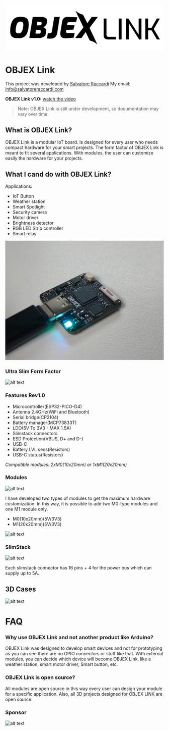 ![alt text](https://github.com/salvatoreraccardi/OBJEX_LINK/blob/main/dir/OBJEX-LINK_logo.png)
# OBJEX Link 

This project was developed by [Salvatore Raccardi](https://www.instagram.com/salvatore.raccardi/)
My email: info@salvatoreraccardi.com  

**OBJEX Link v1.0:** [watch the video](https://www.youtube.com/watch?v=_4CofqktS38)

> Note: OBJEX Link is still under development, so documentation may vary over time.

## What is OBJEX Link?
OBJEX Link is a modular IoT board. Is designed for every user who needs compact hardware for your smart projects. The form factor of OBJEX Link is meant to fit several applications. With modules, the user can customize easily the hardware for your projects.

## What I cand do with OBJEX Link?
Applications:
- IoT Button
- Weather station
- Smart Spotlight
- Security camera
- Motor driver
- Brightness detector
- RGB LED Strip controller
- Smart relay


![alt text](https://github.com/salvatoreraccardi/OBJEX_LINK/blob/main/dir/1.jpg)

### Ultra Slim Form Factor
![alt text](https://github.com/salvatoreraccardi/OBJEX_LINK/blob/main/dir/4.jpg)

### Features Rev1.0

- Microcontroller(ESP32-PICO-D4)
- Antenna 2.4GHz(WiFi and Bluetooth)
- Serial bridge(CP2104)
- Battery manager(MCP73833T)
- LDO(5V To 3V3 - MAX 1.5A)
- Slimstack connectors
- ESD Protection(VBUS, D+ and D-)
- USB-C
- Battery LVL sens(Resistors)
- USB-C status(Resistors)

*Compatible modules: 2xM0(10x20mm) or 1xM1(20x20mm)*

### Modules
![alt text](https://github.com/salvatoreraccardi/OBJEX_LINK/blob/main/dir/2.jpg)

I have developed two types of modules to get the maximum hardware customization. In this way, it is possible to add two M0-type modules and one M1 module only.
- M0(10x20mm)(5V/3V3)
- M1(20x20mm)(5V/3V3)

![alt text](https://github.com/salvatoreraccardi/OBJEX_LINK/blob/main/dir/5.jpg)

### SlimStack
![alt text](https://github.com/salvatoreraccardi/OBJEX_LINK/blob/main/dir/3.jpg)

Each slimstack connector has 16 pins + 4 for the power bus which can supply up to 5A.

## 3D Cases
![alt text](https://github.com/salvatoreraccardi/OBJEX_LINK/blob/main/dir/3D_2.jpg)


# FAQ

### Why use OBJEX Link and not another product like Arduino?
OBJEX Link was designed to develop smart devices and not for prototyping as you can see there are no GPIO connectors or stuff like that. With external modules, you can decide which device will become OBJEX Link, like a weather station, smart motor driver, Smart button, etc.

### OBJEX Link is open source?
All modules are open source in this way every user can design your module for a specific application. Also, all 3D projects designed for OBJEX LINK are open source.

### Sponsor
![alt text](https://github.com/salvatoreraccardi/OBJEX_LINK/blob/main/dir/pcbway.png)
